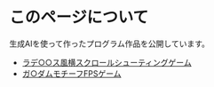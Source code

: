 # このページについて

生成AIを使って作ったプログラム作品を公開しています。

- [ラデ○○ス風横スクロールシューティングゲーム](./gradxxs/)
- [ガ○ダムモチーフFPSゲーム](./gundxxm/)
